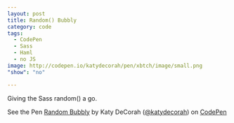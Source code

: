 ```yaml
---
layout: post
title: Random() Bubbly
category: code
tags: 
  - CodePen
  - Sass
  - Haml
  - no JS
image: http://codepen.io/katydecorah/pen/xbtch/image/small.png
"show": "no"

---
```

Giving the Sass random() a go.
<p data-height="500" data-theme-id="97" data-slug-hash="xbtch" data-user="katydecorah" data-default-tab="result" class='codepen'>See the Pen <a href='http://codepen.io/katydecorah/pen/xbtch'>Random Bubbly</a> by Katy DeCorah (<a href='http://codepen.io/katydecorah'>@katydecorah</a>) on <a href='http://codepen.io'>CodePen</a></p>